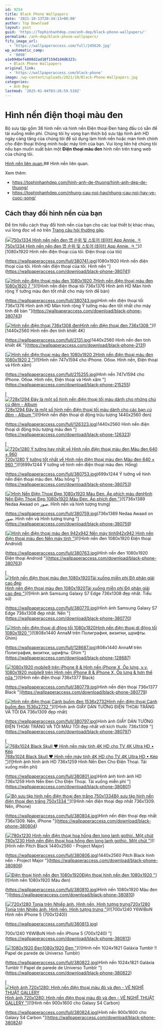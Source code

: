 ```yaml
---
id: 9254
title: Black Phone Wallpapers
date: '2021-10-13T20:34:13+00:00'
author: Top Download
layout: post
guid: 'https://Tophinhanhdep.com/anh-dep/black-phone-wallpapers/'
permalink: /anh-dep/black-phone-wallpapers/
fifu_image_url:
  - 'https://wallpaperaccess.com/full/245620.jpg'
wp_automatic_camp:
  - '8098'
a1e094befe808d2ad10f159d1d4d6323:
  - Black Phone Wallpapers
original_link:
  - 'https://wallpaperaccess.com/black-phone'
image: /wp-content/uploads/2021/10/Black-Phone-Wallpapers.jpg
categories:
  - Ảnh Đẹp
lastmod: '2025-01-04T03:26:59.510Z'
---
```

# Hình nền điện thoại màu đen

Bộ sưu tập gồm 38 hình nền và hình nền Điện thoại Đen hàng đầu có sẵn để tải xuống miễn phí. Chúng tôi hy vọng bạn thích bộ sưu tập hình ảnh HD ngày càng tăng của chúng tôi để sử dụng làm hình nền hoặc màn hình chính cho điện thoại thông minh hoặc máy tính của bạn. Vui lòng liên hệ chúng tôi nếu bạn muốn xuất bản một **Điện thoại màu đen** hình nền trên trang web của chúng tôi.

[Hình nền liên quan ](#related) ## Hình nền liên quan.

   
 Xem thêm:

   
- <https://tophinhanhdep.com/hinh-anh-de-thuong/hinh-anh-dep-de-thuong/>
- <https://tophinhanhdep.com/nhung-cau-noi-hay/nhung-cau-noi-hay-ve-cuoc-song/>

## Cách thay đổi hình nền của bạn

Để tìm hiểu cách thay đổi hình nền của bạn cho các loại thiết bị khác nhau, vui lòng đọc về nó trên [Trang câu hỏi thường gặp](https://tophinhanhdep.com/faq/).

  
[[![750x1334 Hình nền nền đen 앱 순위 및 스토어 데이터 App Annie.  ㅋ](https://wallpaperaccess.com/full/245620.jpg)750x1334 Hình nền nền đen 앱 순위 및 스토어 데이터 App Annie. ㅋ "](https://wallpaperaccess.com/download/black-phone-245620)](![1080x1920 Hình nền điện thoại của tôi.  Điện thoại của tôi)

(https://wallpaperaccess.com/full/380741.jpg)1080x1920 Hình nền điện thoại của tôi. Hình nền điện thoại của tôi. Hình nền "](https://wallpaperaccess.com/download/black-phone-380741)

[[![Hình nền điện thoại màu đen 1080x1920 7](https://wallpaperaccess.com/full/380742.jpg)Hình nền điện thoại màu đen 1080x1920 7 "](https://wallpaperaccess.com/download/black-phone-380742)](![Hình nền điện thoại tối 736x1376 Hình ảnh HD Màn hình rộng Ý tưởng màu đen tốt nhất cho máy tính để bàn)

(https://wallpaperaccess.com/full/380743.jpg)Hình nền điện thoại tối 736x1376 Hình ảnh HD Màn hình rộng Ý tưởng màu đen tốt nhất cho máy tính để bàn "](https://wallpaperaccess.com/download/black-phone-380743)

[[![Hình nền điện thoại 736x1308 đen](https://wallpaperaccess.com/full/380744.jpg)Hình nền điện thoại đen 736x1308 "](https://wallpaperaccess.com/download/black-phone-380744)](![1440x2560 Hình nền đen tinh khiết 4K)

(https://wallpaperaccess.com/full/2131.jpg)1440x2560 Hình nền đen tinh khiết 4K "](https://wallpaperaccess.com/download/black-phone-2131)

[[![Hình nền điện thoại màu đen 1080x1920 2](https://wallpaperaccess.com/full/380746.jpg)Hình nền điện thoại màu đen 1080x1920 2 "](https://wallpaperaccess.com/download/black-phone-380746)](![Hình nền 747x1594 cho iPhone.  Обои.  Hình nền, Điện thoại và Hình xăm)

(https://wallpaperaccess.com/full/215255.jpg)Hình nền 747x1594 cho iPhone. Обои. Hình nền, Điện thoại và Hình xăm "](https://wallpaperaccess.com/download/black-phone-215255)

[[![728x1294 Đây là một số hình nền điện thoại tối màu dành cho những chú cú đêm - Album](https://wallpaperaccess.com/full/380749.jpg)728x1294 Đây là một số hình nền điện thoại tối màu dành cho các bạn cú đêm - Album "](https://wallpaperaccess.com/download/black-phone-380749)](![Hình nền điện thoại di động trừu tượng 1440x2560 đen)

(https://wallpaperaccess.com/full/126323.jpg)1440x2560 Hình nền điện thoại di động trừu tượng màu đen "](https://wallpaperaccess.com/download/black-phone-126323)

[[![720x1280 Ý tưởng hay nhất về Hình nền điện thoại màu đen Màu đen 640 × 960](https://wallpaperaccess.com/full/380751.jpg)720x1280 Ý tưởng tốt nhất về Hình nền điện thoại màu đen Màu đen 640 × 960 "](https://wallpaperaccess.com/download/black-phone-380751)](![699x1244 Ý tưởng về hình nền điện thoại màu đen.  Hồng)

(https://wallpaperaccess.com/full/380753.jpg)699x1244 Ý tưởng về hình nền điện thoại màu đen. Màu hồng "](https://wallpaperaccess.com/download/black-phone-380753)

[[![Hình Nền Điện Thoại Đẹp 1080x1920 Màu Đen.  Áp phích màu đen](https://wallpaperaccess.com/full/380758.jpg)Hình Nền Điện Thoại Đẹp 1080x1920 Màu Đen. Áp phích đen "](https://wallpaperaccess.com/download/black-phone-380758)](![736x1389 Nedaa Awaad on صور.  Hình nền và hình tượng trưng)

(https://wallpaperaccess.com/full/380759.jpg)736x1389 Nedaa Awaad on صور. Hình nền và Hình tượng trưng "](https://wallpaperaccess.com/download/black-phone-380759)

[[![Hình nền điện thoại màu đen 942x942 Nền máy tính](https://wallpaperaccess.com/full/380761.jpg)942x942 Hình nền điện thoại màu đen Nền máy tính "](https://wallpaperaccess.com/download/black-phone-380761)](![Hình nền đen 1080x1920 Điện thoại Android)

(https://wallpaperaccess.com/full/380763.jpg)Hình nền đen 1080x1920 Điện thoại Android "](https://wallpaperaccess.com/download/black-phone-380763)

[[![Hình nền điện thoại màu đen 1080x1920Tải xuống miễn phí Độ phân giải cao đẹp](https://wallpaperaccess.com/full/380766.jpg)Hình nền điện thoại màu đen 1080x1920Tải xuống miễn phí Độ phân giải cao đẹp "](https://wallpaperaccess.com/download/black-phone-380766)](![Hình ảnh Samsung Galaxy S7 Edge 736x1308 đẹp nhất.  Tiểu sử)

(https://wallpaperaccess.com/full/380770.jpg)Hình ảnh Samsung Galaxy S7 Edge 736x1308 đẹp nhất. Nền "](https://wallpaperaccess.com/download/black-phone-380770)

[[![Hình nền điện thoại di động tối 1080x1920](https://wallpaperaccess.com/full/380771.jpg)Hình nền điện thoại di động tối 1080x1920 "](https://wallpaperaccess.com/download/black-phone-380771)](![808x1440 AnnaM trên Полиграфия, визитки, шрифты.  Ghim)

(https://wallpaperaccess.com/full/128687.jpg)808x1440 AnnaM trên Полиграфия, визитки, шрифты. Ghim "](https://wallpaperaccess.com/download/black-phone-128687)

[[![1080x1920 mobile9 trên iPhone 8 & Hình nền iPhone X, Ốp lưng, v.v.](https://wallpaperaccess.com/full/207196.jpg)1080x1920 mobile9 trên Hình nền iPhone 8 &amp; iPhone X, Ốp lưng &amp; hơn thế nữa "](https://wallpaperaccess.com/download/black-phone-207196)](![Hình nền điện thoại 736x1377 Black)

(https://wallpaperaccess.com/full/380779.jpg)Hình nền điện thoại 736x1377 Black "](https://wallpaperaccess.com/download/black-phone-380779)

[[![Hình nền điện thoại Cánh buồm đen 1536x2732](https://wallpaperaccess.com/full/380781.jpg)Hình nền điện thoại Cánh buồm đen 1536x2732 "](https://wallpaperaccess.com/download/black-phone-380781)](![Hình ảnh GIẤY DÁN TƯỜNG ĐIỆN THOẠI TRẮNG VÀ TỐI ĐA 736x1309 đẹp nhất)

(https://wallpaperaccess.com/full/380797.jpg)Hình ảnh GIẤY DÁN TƯỜNG ĐIỆN THOẠI TRẮNG VÀ TỐI MÀU TỐI đẹp nhất với kích thước 736x1309 "](https://wallpaperaccess.com/download/black-phone-380797)

[[![768x1024 Black Skull ❤ Hình nền máy tính 4K HD cho TV 4K Ultra HD • Kép](https://wallpaperaccess.com/full/380799.jpg)768x1024 Black Skull ❤ Hình nền máy tính 4K HD cho TV 4K Ultra HD • Kép "](https://wallpaperaccess.com/download/black-phone-380799)](![Hình ảnh hình ảnh HD 736x1259 Hình Nền Đen Cho Điện Thoại.  Tải xuống miễn phí)

(https://wallpaperaccess.com/full/380801.jpg)Hình ảnh hình ảnh HD 736x1259 Hình Nền Đen Cho Điện Thoại. Tải xuống miễn phí "](https://wallpaperaccess.com/download/black-phone-380801)

[[![Bộ sưu tập hình nền điện thoại đen trắng 750x1334](https://wallpaperaccess.com/full/380803.jpg)Bộ sưu tập hình nền điện thoại đen trắng 750x1334 "](https://wallpaperaccess.com/download/black-phone-380803)](![Hình nền điện thoại đẹp nhất 736x1309.  Nền, iPhone)

(https://wallpaperaccess.com/full/380804.jpg)Hình nền điện thoại đẹp nhất 736x1309. Nền, iPhone "](https://wallpaperaccess.com/download/black-phone-380804)

[[![780x1230 Hình nền điện thoại hoa hồng đen long lanh gothic.  Một chút](https://wallpaperaccess.com/full/8598.jpg)780x1230 Hình nền điện thoại hoa hồng đen long lanh gothic. Một chút "](https://wallpaperaccess.com/download/black-phone-8598)](![Hình nền Pitch Black 1440x2560 - Project Major)

(https://wallpaperaccess.com/full/380806.jpg)1440x2560 Pitch Black hình nền - Project Major "](https://wallpaperaccess.com/download/black-phone-380806)

[[![Điện thoại hình nền đen 1080x1920](https://wallpaperaccess.com/full/380807.jpg)Điện thoại hình nền đen 1080x1920 "](https://wallpaperaccess.com/download/black-phone-380807)](![Hình nền 1080x1920 Màu đen)

(https://wallpaperaccess.com/full/380810.jpg)Hình nền 1080x1920 Màu đen "](https://wallpaperaccess.com/download/black-phone-380810)

[[![720x1280 Tonia trên Nhiếp ảnh.  Hình nền, Hình tượng trưng](https://wallpaperaccess.com/full/380812.jpg)720x1280 Tonia trên Nhiếp ảnh. Hình nền, Hình tượng trưng "](https://wallpaperaccess.com/download/black-phone-380812)](![700x1240 Y6WlBoN Hình nền iPhone 5 (700x1240))

(https://wallpaperaccess.com/full/380813.jpg)

700x1240 Y6WlBoN Hình nền iPhone 5 (700x1240) "](https://wallpaperaccess.com/download/black-phone-380813)

[[![1080x1920 Đen](https://wallpaperaccess.com/full/380817.jpg)1080x1920 Đen "](https://wallpaperaccess.com/download/black-phone-380817)](![Hình nền 1024x1821 Galáxia Tumblr !!  Papel de parede de Universo Tumblr)

(https://wallpaperaccess.com/full/380822.jpg)Hình nền 1024x1821 Galáxia Tumblr !! Papel de parede de Universo Tumblr "](https://wallpaperaccess.com/download/black-phone-380822)

[[![Hình ảnh 720x1280: Hình nền điện thoại màu đỏ và đen - VẼ NGHỆ THUẬT GALLERY](https://wallpaperaccess.com/full/128683.jpg)Hình ảnh 720x1280: Hình nền điện thoại màu đỏ và đen - VẼ NGHỆ THUẬT GALLERY "](https://wallpaperaccess.com/download/black-phone-128683)](![Hình nền 900x1600 cho Galaxy S4 Carbon)

(https://wallpaperaccess.com/full/380824.jpg)Hình nền 900x1600 cho Galaxy S4 Carbon "](https://wallpaperaccess.com/download/black-phone-380824)
